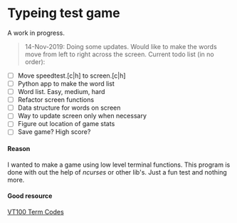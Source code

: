 # Typeing test game

A work in progress.
> 14-Nov-2019: Doing some updates. Would like to make the words move from left
to right across the screen. 
Current todo list (in no order):
- [ ] Move speedtest.[c|h] to screen.[c|h]
- [ ] Python app to make the word list 
- [ ] Word list. Easy, medium, hard
- [ ] Refactor screen functions
- [ ] Data structure for words on screen
- [ ] Way to update screen only when necessary
- [ ] Figure out location of game stats
- [ ] Save game? High score?

#### Reason
I wanted to make a game using low level terminal functions. This program is done
with out the help of _ncurses_ or other lib's. Just a fun test and nothing more.

#### Good resource
[VT100 Term Codes](https://termsys.demon.co.uk/vtansi.htm)

